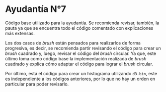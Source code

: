 # Ayudantía N°7

Código base utilizado para la ayudantía. Se recomienda revisar, también, la pauta ya que se encuentra todo el código comentado con explicaciones más extensas.

Los dos casos de _brush_ están pensados para realizarlos de forma progresiva, es decir, se recomienda partir revisando el código para crear un _brush_ cuadrado y, luego, revisar el código del _brush_ circular. Ya que, este último toma como código base la implementación realizada de _brush_ cuadrado y explica cómo adaptar el código para lograr el _brush_ circular. 

Por último, está el código para crear un histograma utilizando `d3.bin`, este es independiente a los códigos anteriores, por lo que no hay un orden en particular para poder revisarlo.
